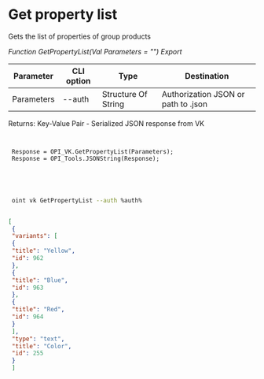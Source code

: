 ﻿---
sidebar_position: 1
---

# Get property list
 Gets the list of properties of group products


*Function GetPropertyList(Val Parameters = "") Export*

 | Parameter | CLI option | Type | Destination |
 |-|-|-|-|
 | Parameters | --auth | Structure Of String | Authorization JSON or path to .json |

 
 Returns: Key-Value Pair - Serialized JSON response from VK 

```bsl title="Code example"
	
 
 Response = OPI_VK.GetPropertyList(Parameters);
 Response = OPI_Tools.JSONString(Response);
 

	
```

```sh title="CLI command example"
 
 oint vk GetPropertyList --auth %auth%

```


```json title="Result"

[
 {
 "variants": [
 {
 "title": "Yellow",
 "id": 962
 },
 {
 "title": "Blue",
 "id": 963
 },
 {
 "title": "Red",
 "id": 964
 }
 ],
 "type": "text",
 "title": "Color",
 "id": 255
 }
 ]

```
